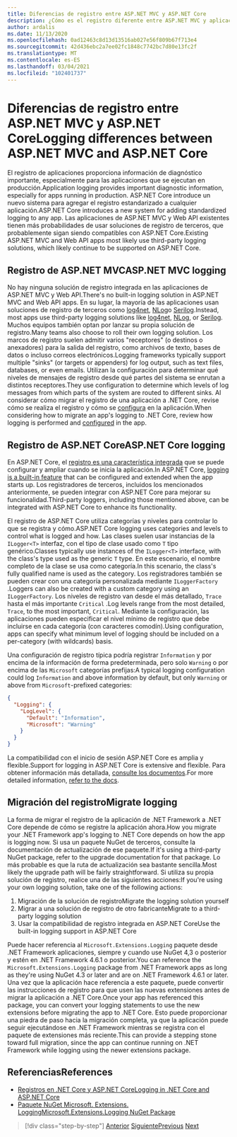 ```yaml
---
title: Diferencias de registro entre ASP.NET MVC y ASP.NET Core
description: ¿Cómo es el registro diferente entre ASP.NET MVC y aplicaciones de API Web y aplicaciones ASP.NET Core?
author: ardalis
ms.date: 11/13/2020
ms.openlocfilehash: 0ad12463c8d13d13516ab027e56f809b67f713e4
ms.sourcegitcommit: 42d436ebc2a7ee02fc1848c7742bc7d80e13fc2f
ms.translationtype: MT
ms.contentlocale: es-ES
ms.lasthandoff: 03/04/2021
ms.locfileid: "102401737"
---
```

# <a name="logging-differences-between-aspnet-mvc-and-aspnet-core"></a><span data-ttu-id="c7b33-103">Diferencias de registro entre ASP.NET MVC y ASP.NET Core</span><span class="sxs-lookup"><span data-stu-id="c7b33-103">Logging differences between ASP.NET MVC and ASP.NET Core</span></span>

<span data-ttu-id="c7b33-104">El registro de aplicaciones proporciona información de diagnóstico importante, especialmente para las aplicaciones que se ejecutan en producción.</span><span class="sxs-lookup"><span data-stu-id="c7b33-104">Application logging provides important diagnostic information, especially for apps running in production.</span></span> <span data-ttu-id="c7b33-105">ASP.NET Core introduce un nuevo sistema para agregar el registro estandarizado a cualquier aplicación.</span><span class="sxs-lookup"><span data-stu-id="c7b33-105">ASP.NET Core introduces a new system for adding standardized logging to any app.</span></span> <span data-ttu-id="c7b33-106">Las aplicaciones de ASP.NET MVC y Web API existentes tienen más probabilidades de usar soluciones de registro de terceros, que probablemente sigan siendo compatibles con ASP.NET Core.</span><span class="sxs-lookup"><span data-stu-id="c7b33-106">Existing ASP.NET MVC and Web API apps most likely use third-party logging solutions, which likely continue to be supported on ASP.NET Core.</span></span>

## <a name="aspnet-mvc-logging"></a><span data-ttu-id="c7b33-107">Registro de ASP.NET MVC</span><span class="sxs-lookup"><span data-stu-id="c7b33-107">ASP.NET MVC logging</span></span>

<span data-ttu-id="c7b33-108">No hay ninguna solución de registro integrada en las aplicaciones de ASP.NET MVC y Web API.</span><span class="sxs-lookup"><span data-stu-id="c7b33-108">There's no built-in logging solution in ASP.NET MVC and Web API apps.</span></span> <span data-ttu-id="c7b33-109">En su lugar, la mayoría de las aplicaciones usan soluciones de registro de terceros como [log4net](https://www.nuget.org/packages/log4net/), [NLog](https://www.nuget.org/packages/NLog/)o [Serilog](https://www.nuget.org/packages/Serilog).</span><span class="sxs-lookup"><span data-stu-id="c7b33-109">Instead, most apps use third-party logging solutions like [log4net](https://www.nuget.org/packages/log4net/), [NLog](https://www.nuget.org/packages/NLog/), or [Serilog](https://www.nuget.org/packages/Serilog).</span></span> <span data-ttu-id="c7b33-110">Muchos equipos también optan por lanzar su propia solución de registro.</span><span class="sxs-lookup"><span data-stu-id="c7b33-110">Many teams also choose to roll their own logging solution.</span></span> <span data-ttu-id="c7b33-111">Los marcos de registro suelen admitir varios "receptores" (o destinos o anexadores) para la salida del registro, como archivos de texto, bases de datos o incluso correos electrónicos.</span><span class="sxs-lookup"><span data-stu-id="c7b33-111">Logging frameworks typically support multiple "sinks" (or targets or appenders) for log output, such as text files, databases, or even emails.</span></span> <span data-ttu-id="c7b33-112">Utilizan la configuración para determinar qué niveles de mensajes de registro desde qué partes del sistema se enrutan a distintos receptores.</span><span class="sxs-lookup"><span data-stu-id="c7b33-112">They use configuration to determine which levels of log messages from which parts of the system are routed to different sinks.</span></span> <span data-ttu-id="c7b33-113">Al considerar cómo migrar el registro de una aplicación a .NET Core, revise cómo se realiza el registro y cómo se [configura](configuration-differences.md) en la aplicación.</span><span class="sxs-lookup"><span data-stu-id="c7b33-113">When considering how to migrate an app's logging to .NET Core, review how logging is performed and [configured](configuration-differences.md) in the app.</span></span>

## <a name="aspnet-core-logging"></a><span data-ttu-id="c7b33-114">Registro de ASP.NET Core</span><span class="sxs-lookup"><span data-stu-id="c7b33-114">ASP.NET Core logging</span></span>

<span data-ttu-id="c7b33-115">En ASP.NET Core, el [registro es una característica integrada](/aspnet/core/fundamentals/logging/) que se puede configurar y ampliar cuando se inicia la aplicación.</span><span class="sxs-lookup"><span data-stu-id="c7b33-115">In ASP.NET Core, [logging is a built-in feature](/aspnet/core/fundamentals/logging/) that can be configured and extended when the app starts up.</span></span> <span data-ttu-id="c7b33-116">Los registradores de terceros, incluidos los mencionados anteriormente, se pueden integrar con ASP.NET Core para mejorar su funcionalidad.</span><span class="sxs-lookup"><span data-stu-id="c7b33-116">Third-party loggers, including those mentioned above, can be integrated with ASP.NET Core to enhance its functionality.</span></span>

<span data-ttu-id="c7b33-117">El registro de ASP.NET Core utiliza categorías y niveles para controlar lo que se registra y cómo.</span><span class="sxs-lookup"><span data-stu-id="c7b33-117">ASP.NET Core logging uses categories and levels to control what is logged and how.</span></span> <span data-ttu-id="c7b33-118">Las clases suelen usar instancias de la `ILogger<T>` interfaz, con el tipo de clase usado como `T` tipo genérico.</span><span class="sxs-lookup"><span data-stu-id="c7b33-118">Classes typically use instances of the `ILogger<T>` interface, with the class's type used as the generic `T` type.</span></span> <span data-ttu-id="c7b33-119">En este escenario, el nombre completo de la clase se usa como categoría.</span><span class="sxs-lookup"><span data-stu-id="c7b33-119">In this scenario, the class's fully qualified name is used as the category.</span></span> <span data-ttu-id="c7b33-120">Los registradores también se pueden crear con una categoría personalizada mediante `ILoggerFactory` .</span><span class="sxs-lookup"><span data-stu-id="c7b33-120">Loggers can also be created with a custom category using an `ILoggerFactory`.</span></span> <span data-ttu-id="c7b33-121">Los niveles de registro van desde el más detallado, `Trace` hasta el más importante `Critical` .</span><span class="sxs-lookup"><span data-stu-id="c7b33-121">Log levels range from the most detailed, `Trace`, to the most important, `Critical`.</span></span> <span data-ttu-id="c7b33-122">Mediante la configuración, las aplicaciones pueden especificar el nivel mínimo de registro que debe incluirse en cada categoría (con caracteres comodín).</span><span class="sxs-lookup"><span data-stu-id="c7b33-122">Using configuration, apps can specify what minimum level of logging should be included on a per-category (with wildcards) basis.</span></span>

<span data-ttu-id="c7b33-123">Una configuración de registro típica podría registrar `Information` y por encima de la información de forma predeterminada, pero solo `Warning` o por encima de las `Microsoft` categorías prefijas:</span><span class="sxs-lookup"><span data-stu-id="c7b33-123">A typical logging configuration could log `Information` and above information by default, but only `Warning` or above from `Microsoft`-prefixed categories:</span></span>

```json
{
  "Logging": {
    "LogLevel": {
      "Default": "Information",
      "Microsoft": "Warning"
    }
  }
}
```

<span data-ttu-id="c7b33-124">La compatibilidad con el inicio de sesión ASP.NET Core es amplia y flexible.</span><span class="sxs-lookup"><span data-stu-id="c7b33-124">Support for logging in ASP.NET Core is extensive and flexible.</span></span> <span data-ttu-id="c7b33-125">Para obtener información más detallada, [consulte los documentos](/aspnet/core/fundamentals/logging/).</span><span class="sxs-lookup"><span data-stu-id="c7b33-125">For more detailed information, [refer to the docs](/aspnet/core/fundamentals/logging/).</span></span>

## <a name="migrate-logging"></a><span data-ttu-id="c7b33-126">Migración del registro</span><span class="sxs-lookup"><span data-stu-id="c7b33-126">Migrate logging</span></span>

<span data-ttu-id="c7b33-127">La forma de migrar el registro de la aplicación de .NET Framework a .NET Core depende de cómo se registre la aplicación ahora.</span><span class="sxs-lookup"><span data-stu-id="c7b33-127">How you migrate your .NET Framework app's logging to .NET Core depends on how the app is logging now.</span></span> <span data-ttu-id="c7b33-128">Si usa un paquete NuGet de terceros, consulte la documentación de actualización de ese paquete.</span><span class="sxs-lookup"><span data-stu-id="c7b33-128">If it's using a third-party NuGet package, refer to the upgrade documentation for that package.</span></span> <span data-ttu-id="c7b33-129">Lo más probable es que la ruta de actualización sea bastante sencilla.</span><span class="sxs-lookup"><span data-stu-id="c7b33-129">Most likely the upgrade path will be fairly straightforward.</span></span> <span data-ttu-id="c7b33-130">Si utiliza su propia solución de registro, realice una de las siguientes acciones:</span><span class="sxs-lookup"><span data-stu-id="c7b33-130">If you're using your own logging solution, take one of the following actions:</span></span>

1. <span data-ttu-id="c7b33-131">Migración de la solución de registro</span><span class="sxs-lookup"><span data-stu-id="c7b33-131">Migrate the logging solution yourself</span></span>
1. <span data-ttu-id="c7b33-132">Migrar a una solución de registro de otro fabricante</span><span class="sxs-lookup"><span data-stu-id="c7b33-132">Migrate to a third-party logging solution</span></span>
1. <span data-ttu-id="c7b33-133">Usar la compatibilidad de registro integrada en ASP.NET Core</span><span class="sxs-lookup"><span data-stu-id="c7b33-133">Use the built-in logging support in ASP.NET Core</span></span>

<span data-ttu-id="c7b33-134">Puede hacer referencia al `Microsoft.Extensions.Logging` paquete desde .NET Framework aplicaciones, siempre y cuando use NuGet 4,3 o posterior y estén en .NET Framework 4.6.1 o posterior.</span><span class="sxs-lookup"><span data-stu-id="c7b33-134">You can reference the `Microsoft.Extensions.Logging` package from .NET Framework apps as long as they're using NuGet 4.3 or later and are on .NET Framework 4.6.1 or later.</span></span> <span data-ttu-id="c7b33-135">Una vez que la aplicación hace referencia a este paquete, puede convertir las instrucciones de registro para que usen las nuevas extensiones antes de migrar la aplicación a .NET Core.</span><span class="sxs-lookup"><span data-stu-id="c7b33-135">Once your app has referenced this package, you can convert your logging statements to use the new extensions before migrating the app to .NET Core.</span></span> <span data-ttu-id="c7b33-136">Esto puede proporcionar una piedra de paso hacia la migración completa, ya que la aplicación puede seguir ejecutándose en .NET Framework mientras se registra con el paquete de extensiones más reciente.</span><span class="sxs-lookup"><span data-stu-id="c7b33-136">This can provide a stepping stone toward full migration, since the app can continue running on .NET Framework while logging using the newer extensions package.</span></span>

## <a name="references"></a><span data-ttu-id="c7b33-137">Referencias</span><span class="sxs-lookup"><span data-stu-id="c7b33-137">References</span></span>

- [<span data-ttu-id="c7b33-138">Registros en .NET Core y ASP.NET Core</span><span class="sxs-lookup"><span data-stu-id="c7b33-138">Logging in .NET Core and ASP.NET Core</span></span>](/aspnet/core/fundamentals/logging/)
- [<span data-ttu-id="c7b33-139">Paquete NuGet Microsoft. Extensions. Logging</span><span class="sxs-lookup"><span data-stu-id="c7b33-139">Microsoft.Extensions.Logging NuGet Package</span></span>](https://www.nuget.org/packages/microsoft.extensions.logging/)

>[!div class="step-by-step"]
><span data-ttu-id="c7b33-140">[Anterior](middleware-modules-handlers.md)
>[Siguiente](routing-differences.md)</span><span class="sxs-lookup"><span data-stu-id="c7b33-140">[Previous](middleware-modules-handlers.md)
[Next](routing-differences.md)</span></span>
